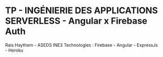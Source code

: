 # TP - INGÉNIERIE DES APPLICATIONS SERVERLESS - Angular x Firebase Auth
Rais Haythem - ASEDS INE3
Technologies : Firebase - Angular - ExpressJs - Heroku